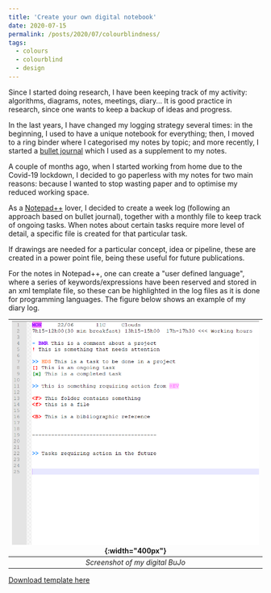 ```yaml
---
title: 'Create your own digital notebook'
date: 2020-07-15
permalink: /posts/2020/07/colourblindness/
tags:
  - colours
  - colourblind
  - design
---
```


Since I started doing research, I have been keeping track of my activity: algorithms, diagrams, notes, meetings, diary... It is good practice in research, since one wants to keep a backup of ideas and progress.

In the last years, I have changed my logging strategy several times: in the beginning, I used to have a unique notebook for everything; then, I moved to a ring binder where I categorised my notes by topic; and more recently, I started a [bullet journal](https://bulletjournal.com/) which I used as a supplement to my notes.

A couple of months ago, when I started working from home due to the Covid-19 lockdown, I decided to go paperless with my notes for two main reasons: because I wanted to stop wasting paper and to optimise my reduced working space.

As a [Notepad++](https://notepad-plus-plus.org/) lover, I decided to create a week log (following an approach based on bullet journal), together with a monthly file to keep track of ongoing tasks. When notes about certain tasks require more level of detail, a specific file is created for that particular task.

If drawings are needed for a particular concept, idea or pipeline, these are created in a power point file, being these useful for future publications.

For the notes in Notepad++, one can create a "user defined language", where a series of keywords/expressions have been reserved and stored in an xml template file, so these can be highlighted in the log files as it is done for programming languages. The figure below shows an example of my diary log.

| ![bujo.png](https://github.com/kyq/kyq.github.io/blob/master/_posts/buJo.PNG?raw=true){:width="400px"} | 
|:--:| 
| *Screenshot of my digital BuJo* |


<a href="/files/bujoLanguage.xml" download>Download template here</a> 

